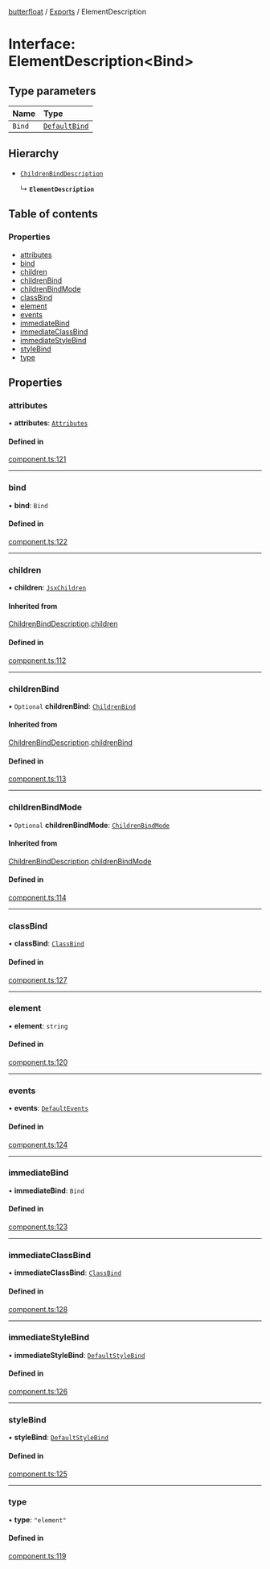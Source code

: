 [butterfloat](../README.md) / [Exports](../modules.md) / ElementDescription

# Interface: ElementDescription\<Bind\>

## Type parameters

| Name | Type |
| :------ | :------ |
| `Bind` | [`DefaultBind`](../modules.md#defaultbind) |

## Hierarchy

- [`ChildrenBindDescription`](ChildrenBindDescription.md)

  ↳ **`ElementDescription`**

## Table of contents

### Properties

- [attributes](ElementDescription.md#attributes)
- [bind](ElementDescription.md#bind)
- [children](ElementDescription.md#children)
- [childrenBind](ElementDescription.md#childrenbind)
- [childrenBindMode](ElementDescription.md#childrenbindmode)
- [classBind](ElementDescription.md#classbind)
- [element](ElementDescription.md#element)
- [events](ElementDescription.md#events)
- [immediateBind](ElementDescription.md#immediatebind)
- [immediateClassBind](ElementDescription.md#immediateclassbind)
- [immediateStyleBind](ElementDescription.md#immediatestylebind)
- [styleBind](ElementDescription.md#stylebind)
- [type](ElementDescription.md#type)

## Properties

### attributes

• **attributes**: [`Attributes`](../modules.md#attributes)

#### Defined in

[component.ts:121](https://github.com/WorldMaker/butterfloat/blob/37e9dd5/component.ts#L121)

___

### bind

• **bind**: `Bind`

#### Defined in

[component.ts:122](https://github.com/WorldMaker/butterfloat/blob/37e9dd5/component.ts#L122)

___

### children

• **children**: [`JsxChildren`](../modules.md#jsxchildren)

#### Inherited from

[ChildrenBindDescription](ChildrenBindDescription.md).[children](ChildrenBindDescription.md#children)

#### Defined in

[component.ts:112](https://github.com/WorldMaker/butterfloat/blob/37e9dd5/component.ts#L112)

___

### childrenBind

• `Optional` **childrenBind**: [`ChildrenBind`](../modules.md#childrenbind)

#### Inherited from

[ChildrenBindDescription](ChildrenBindDescription.md).[childrenBind](ChildrenBindDescription.md#childrenbind)

#### Defined in

[component.ts:113](https://github.com/WorldMaker/butterfloat/blob/37e9dd5/component.ts#L113)

___

### childrenBindMode

• `Optional` **childrenBindMode**: [`ChildrenBindMode`](../modules.md#childrenbindmode)

#### Inherited from

[ChildrenBindDescription](ChildrenBindDescription.md).[childrenBindMode](ChildrenBindDescription.md#childrenbindmode)

#### Defined in

[component.ts:114](https://github.com/WorldMaker/butterfloat/blob/37e9dd5/component.ts#L114)

___

### classBind

• **classBind**: [`ClassBind`](../modules.md#classbind)

#### Defined in

[component.ts:127](https://github.com/WorldMaker/butterfloat/blob/37e9dd5/component.ts#L127)

___

### element

• **element**: `string`

#### Defined in

[component.ts:120](https://github.com/WorldMaker/butterfloat/blob/37e9dd5/component.ts#L120)

___

### events

• **events**: [`DefaultEvents`](../modules.md#defaultevents)

#### Defined in

[component.ts:124](https://github.com/WorldMaker/butterfloat/blob/37e9dd5/component.ts#L124)

___

### immediateBind

• **immediateBind**: `Bind`

#### Defined in

[component.ts:123](https://github.com/WorldMaker/butterfloat/blob/37e9dd5/component.ts#L123)

___

### immediateClassBind

• **immediateClassBind**: [`ClassBind`](../modules.md#classbind)

#### Defined in

[component.ts:128](https://github.com/WorldMaker/butterfloat/blob/37e9dd5/component.ts#L128)

___

### immediateStyleBind

• **immediateStyleBind**: [`DefaultStyleBind`](../modules.md#defaultstylebind)

#### Defined in

[component.ts:126](https://github.com/WorldMaker/butterfloat/blob/37e9dd5/component.ts#L126)

___

### styleBind

• **styleBind**: [`DefaultStyleBind`](../modules.md#defaultstylebind)

#### Defined in

[component.ts:125](https://github.com/WorldMaker/butterfloat/blob/37e9dd5/component.ts#L125)

___

### type

• **type**: ``"element"``

#### Defined in

[component.ts:119](https://github.com/WorldMaker/butterfloat/blob/37e9dd5/component.ts#L119)
